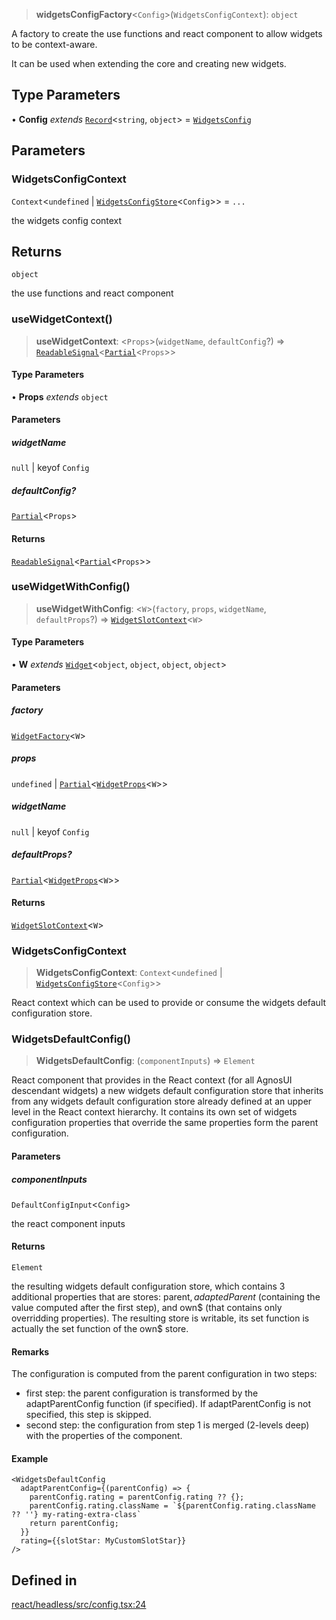 > **widgetsConfigFactory**\<`Config`\>(`WidgetsConfigContext`): `object`

A factory to create the use functions and react component to allow widgets to be context-aware.

It can be used when extending the core and creating new widgets.

## Type Parameters

• **Config** *extends* [`Record`](https://www.typescriptlang.org/docs/handbook/utility-types.html#recordkeys-type)\<`string`, `object`\> = [`WidgetsConfig`](../type-aliases/WidgetsConfig.md)

## Parameters

### WidgetsConfigContext

`Context`\<`undefined` \| [`WidgetsConfigStore`](../type-aliases/WidgetsConfigStore.md)\<`Config`\>\> = `...`

the widgets config context

## Returns

`object`

the use functions and react component

### useWidgetContext()

> **useWidgetContext**: \<`Props`\>(`widgetName`, `defaultConfig`?) => [`ReadableSignal`](https://amadeusitgroup.github.io/tansu/interfaces/ReadableSignal.html)\<[`Partial`](https://www.typescriptlang.org/docs/handbook/utility-types.html#partialtype)\<`Props`\>\>

#### Type Parameters

• **Props** *extends* `object`

#### Parameters

##### widgetName

`null` | keyof `Config`

##### defaultConfig?

[`Partial`](https://www.typescriptlang.org/docs/handbook/utility-types.html#partialtype)\<`Props`\>

#### Returns

[`ReadableSignal`](https://amadeusitgroup.github.io/tansu/interfaces/ReadableSignal.html)\<[`Partial`](https://www.typescriptlang.org/docs/handbook/utility-types.html#partialtype)\<`Props`\>\>

### useWidgetWithConfig()

> **useWidgetWithConfig**: \<`W`\>(`factory`, `props`, `widgetName`, `defaultProps`?) => [`WidgetSlotContext`](../interfaces/WidgetSlotContext.md)\<`W`\>

#### Type Parameters

• **W** *extends* [`Widget`](../interfaces/Widget.md)\<`object`, `object`, `object`, `object`\>

#### Parameters

##### factory

[`WidgetFactory`](../type-aliases/WidgetFactory.md)\<`W`\>

##### props

`undefined` | [`Partial`](https://www.typescriptlang.org/docs/handbook/utility-types.html#partialtype)\<[`WidgetProps`](../type-aliases/WidgetProps.md)\<`W`\>\>

##### widgetName

`null` | keyof `Config`

##### defaultProps?

[`Partial`](https://www.typescriptlang.org/docs/handbook/utility-types.html#partialtype)\<[`WidgetProps`](../type-aliases/WidgetProps.md)\<`W`\>\>

#### Returns

[`WidgetSlotContext`](../interfaces/WidgetSlotContext.md)\<`W`\>

### WidgetsConfigContext

> **WidgetsConfigContext**: `Context`\<`undefined` \| [`WidgetsConfigStore`](../type-aliases/WidgetsConfigStore.md)\<`Config`\>\>

React context which can be used to provide or consume the widgets default configuration store.

### WidgetsDefaultConfig()

> **WidgetsDefaultConfig**: (`componentInputs`) => `Element`

React component that provides in the React context (for all AgnosUI descendant widgets) a new widgets default configuration
store that inherits from any widgets default configuration store already defined at an upper level in the React context hierarchy.
It contains its own set of widgets configuration properties that override the same properties form the parent configuration.

#### Parameters

##### componentInputs

`DefaultConfigInput`\<`Config`\>

the react component inputs

#### Returns

`Element`

the resulting widgets default configuration store, which contains 3 additional properties that are stores:
parent$, adaptedParent$ (containing the value computed after the first step), and own$ (that contains only overridding properties).
The resulting store is writable, its set function is actually the set function of the own$ store.

#### Remarks

The configuration is computed from the parent configuration in two steps:
- first step: the parent configuration is transformed by the adaptParentConfig function (if specified).
If adaptParentConfig is not specified, this step is skipped.
- second step: the configuration from step 1 is merged (2-levels deep) with the properties of the component.

#### Example

```tsx
<WidgetsDefaultConfig
  adaptParentConfig={(parentConfig) => {
    parentConfig.rating = parentConfig.rating ?? {};
    parentConfig.rating.className = `${parentConfig.rating.className ?? ''} my-rating-extra-class`
    return parentConfig;
  }}
  rating={{slotStar: MyCustomSlotStar}}
/>
```

## Defined in

[react/headless/src/config.tsx:24](https://github.com/AmadeusITGroup/AgnosUI/blob/8e4b1f5404152873832be3bb426d763c5f7df17d/react/headless/src/config.tsx#L24)
